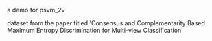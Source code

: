 a demo for psvm_2v

dataset from the paper titled 'Consensus and Complementarity Based Maximum Entropy Discrimination for Multi-view Classification'
